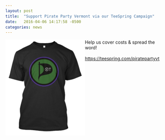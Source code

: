```yaml
---
layout: post
title:  "Support Pirate Party Vermont via our TeeSpring Campaign"
date:   2016-04-06 14:17:58 -0500
categories: news
---
```


<div style="display:block;">
<img src="/assets/PPVT-tshirt.png" align="left" height="300"/> Help us cover costs & spread the word!<br/>
<br/>
<a href="https://teespring.com/piratepartyvt" target="_blank">https://teespring.com/piratepartyvt</a>
<br/>
<br/>
</div>
